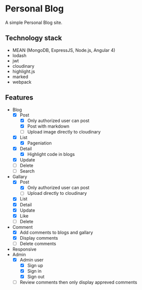 # Personal Blog

A simple Personal Blog site.

## Technology stack

- MEAN (MongoDB, ExpressJS, Node.js, Angular 4)
- lodash
- jwt
- cloudinary
- highlight.js
- marked
- webpack

## Features

- Blog
  - [x] Post
    - [x] Only authorized user can post
    - [x] Post with markdown
    - [ ] Upload image directly to cloudinary
  - [x] List
    - [x] Pageniation
  - [x] Detail
    - [x] Highlight code in blogs
  - [x] Update
  - [ ] Delete
  - [ ] Search
- Gallary
  - [x] Post
    - [x] Only authorized user can post
    - [ ] Upload directly to cloudinary
  - [x] List
  - [x] Detail
  - [x] Update
  - [x] Like
  - [ ] Delete
- Comment
  - [x] Add comments to blogs and gallary
  - [x] Display comments
  - [ ] Delete comments
- Responsive
- Admin
  - [x] Admin user
    - [x] Sign up
    - [x] Sign in
    - [x] Sign out
  - [ ] Review comments then only display appreved comments